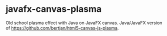 # javafx-canvas-plasma

Old school plasma effect with Java on JavaFX canvas.
Java/JavaFX version of https://github.com/bertjan/html5-canvas-js-plasma.
